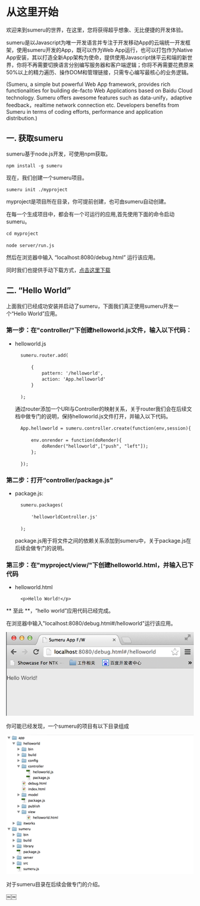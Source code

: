 # 从这里开始



欢迎来到sumeru的世界，在这里，您将获得超乎想象、无比便捷的开发体验。

sumeru是以Javascript为唯一开发语言并专注于开发移动App的云端统一开发框架，使用sumeru开发的App，既可以作为Web App运行，也可以打包作为Native App安装，其以打造全新App架构为使命，提供使用Javascript抹平云和端的新世界，你将不再需要切换语言分别编写服务器和客户端逻辑；你将不再需要花费原来50%以上的精力遍历、操作DOM和管理链接，只需专心编写最核心的业务逻辑。


(Sumeru, a simple but powerful Web App framework, provides rich functionalities for building de-facto Web Applications based on Baidu Cloud technology. Sumeru offers awesome features such as data-unify，adaptive feedback，realtime network connection etc. Developers beneﬁts from Sumeru in terms of coding efforts, performance and application distribution.)


## 一. 获取sumeru

sumeru基于node.js开发，可使用npm获取。

	npm install -g sumeru
	
现在，我们创建一个sumeru项目。

	sumeru init ./myproject
	
myproject是项目所在目录，你可提前创建，也可由sumeru自动创建。
	
在每一个生成项目中，都会有一个可运行的应用,首先使用下面的命令启动sumeru。

	cd myproject
	
	node server/run.js
	
然后在浏览器中输入 “localhost:8080/debug.html” 运行该应用。

同时我们也提供手动下载方式，[点击这里下载](http://baidu.com)


## 二. “Hello World”


上面我们已经成功安装并启动了sumeru，下面我们真正使用sumeru开发一个“Hello World”应用。


### 第一步：在"controller/"下创建helloworld.js文件，输入以下代码：

* helloworld.js


		sumeru.router.add(

			{
				pattern: '/helloworld',
				action: 'App.helloworld'
			}

		);

	通过router添加一个URl与Controller的映射关系，关于router我们会在后续文档中做专门的说明，保持helloworld.js文件打开，并输入以下代码。
	
		App.helloworld = sumeru.controller.create(function(env,session){

			env.onrender = function(doRender){
				doRender("helloworld",["push", "left"]);
			};

		});	
	
### 第二步：打开“controller/package.js”


* package.js:

		sumeru.packages(

			'helloworldController.js'

		);

	package.js用于将文件之间的依赖关系添加到sumeru中，关于package.js在后续会做专门的说明。

	

### 第三步：在"myproject/view/"下创建helloworld.html，并输入已下代码

* helloworld.html

	
		<p>Hello World!</p>
		
** 至此 **，“hello world”应用代码已经完成。

在浏览器中输入"localhost:8080/debug.html#/helloworld"运行该应用。

![](images/intro_2_1.png)


你可能已经发现，一个sumeru的项目有以下目录组成

![](images/intro_2_2.png)

对于sumeru目录在后续会做专门的介绍。
	

	







￼￼

 
	
